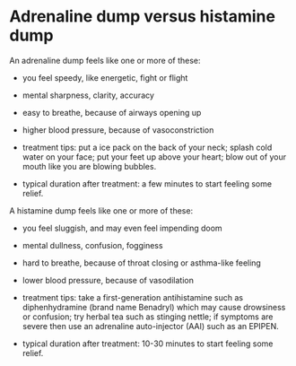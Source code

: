 [//]: # (
source: gpt-3 + jph editing
tags: symptoms differentials
)

# Adrenaline dump versus histamine dump

An adrenaline dump feels like one or more of these:

* you feel speedy, like energetic, fight or flight
  
* mental sharpness, clarity, accuracy

* easy to breathe, because of airways opening up

* higher blood pressure, because of vasoconstriction

* treatment tips: put a ice pack on the back of your neck; splash cold water on your face; put your feet up above your heart; blow out of your mouth like you are blowing bubbles.

* typical duration after treatment: a few minutes to start feeling some relief.
 
A histamine dump feels like one or more of these:

* you feel sluggish, and may even feel impending doom

* mental dullness, confusion, fogginess
 
* hard to breathe, because of throat closing or asthma-like feeling

* lower blood pressure, because of vasodilation

* treatment tips: take a first-generation antihistamine such as diphenhydramine (brand name Benadryl) which may cause drowsiness or confusion; try herbal tea such as stinging nettle; if symptoms are severe then use an adrenaline auto-injector (AAI) such as an EPIPEN.

* typical duration after treatment: 10-30 minutes to start feeling some relief.
